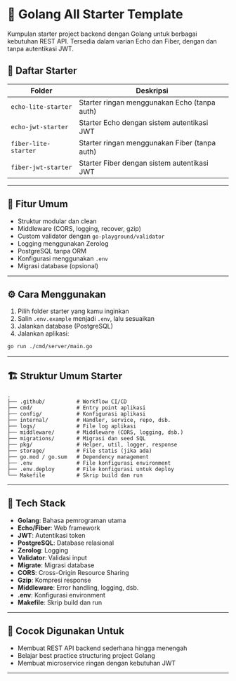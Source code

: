 # 🚀 Golang All Starter Template

Kumpulan starter project backend dengan Golang untuk berbagai kebutuhan REST API. Tersedia dalam varian Echo dan Fiber, dengan dan tanpa autentikasi JWT.

## 📁 Daftar Starter

| Folder              | Deskripsi                                         |
|---------------------|--------------------------------------------------|
| `echo-lite-starter` | Starter ringan menggunakan Echo (tanpa auth)     |
| `echo-jwt-starter`  | Starter Echo dengan sistem autentikasi JWT       |
| `fiber-lite-starter`| Starter ringan menggunakan Fiber (tanpa auth)    |
| `fiber-jwt-starter` | Starter Fiber dengan sistem autentikasi JWT      |

---

## 🧰 Fitur Umum

- Struktur modular dan clean
- Middleware (CORS, logging, recover, gzip)
- Custom validator dengan `go-playground/validator`
- Logging menggunakan Zerolog
- PostgreSQL tanpa ORM
- Konfigurasi menggunakan `.env`
- Migrasi database (opsional)

---

## ⚙️ Cara Menggunakan

1. Pilih folder starter yang kamu inginkan
2. Salin `.env.example` menjadi `.env`, lalu sesuaikan
3. Jalankan database (PostgreSQL)
4. Jalankan aplikasi:

```bash
go run ./cmd/server/main.go
```

---

## 🏗️ Struktur Umum Starter
```gotemplate
.
├── .github/          # Workflow CI/CD
├── cmd/              # Entry point aplikasi
├── config/           # Konfigurasi aplikasi
├── internal/         # Handler, service, repo, dsb.
├── logs/             # File log aplikasi
├── middleware/       # Middleware (CORS, logging, dsb.)
├── migrations/       # Migrasi dan seed SQL
├── pkg/              # Helper, util, logger, response
├── storage/          # File statis (jika ada)
├── go.mod / go.sum   # Dependency management
├── .env              # File konfigurasi environment
├── .env.deploy       # File konfigurasi untuk deploy
└── Makefile          # Skrip build dan run
```

---

## 📌 Tech Stack
- **Golang**: Bahasa pemrograman utama
- **Echo/Fiber**: Web framework
- **JWT**: Autentikasi token
- **PostgreSQL**: Database relasional
- **Zerolog**: Logging
- **Validator**: Validasi input
- **Migrate**: Migrasi database
- **CORS**: Cross-Origin Resource Sharing
- **Gzip**: Kompresi response
- **Middleware**: Error handling, logging, dsb.
- **.env**: Konfigurasi environment
- **Makefile**: Skrip build dan run

---

## 🧱 Cocok Digunakan Untuk
- Membuat REST API backend sederhana hingga menengah
- Belajar best practice structuring project Golang
- Membuat microservice ringan dengan kebutuhan JWT

---